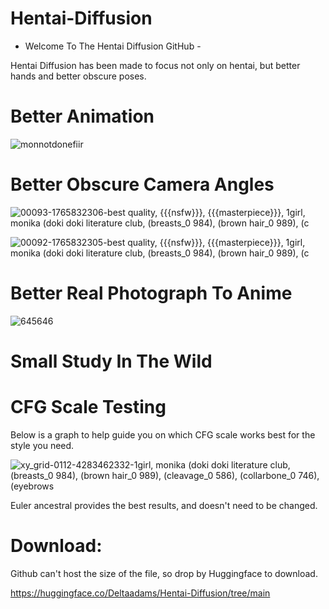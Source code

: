 # Hentai-Diffusion

- Welcome To The Hentai Diffusion GitHub -

Hentai Diffusion has been made to focus not only on hentai, but better hands and better obscure poses. 


# Better Animation 

![monnotdonefiir](https://user-images.githubusercontent.com/28798918/196336931-5b245973-b62a-45f6-b51d-2354409bebda.gif)


# Better Obscure Camera Angles

![00093-1765832306-best quality, {{{nsfw}}}, {{{masterpiece}}}, 1girl, monika _(doki doki literature club_, (breasts_0 984), (brown hair_0 989), (c](https://user-images.githubusercontent.com/28798918/196337316-1e6ada59-ad19-4b99-b72e-ad50a1aed32c.png)

![00092-1765832305-best quality, {{{nsfw}}}, {{{masterpiece}}}, 1girl, monika _(doki doki literature club_, (breasts_0 984), (brown hair_0 989), (c](https://user-images.githubusercontent.com/28798918/196337327-4269e706-ec74-43ea-ad1e-18cb36b078a8.png)


# Better Real Photograph To Anime 

![645646](https://user-images.githubusercontent.com/28798918/196337131-46f89c57-0c85-477f-a03a-759f1ccc224a.gif)

# Small Study In The Wild

# CFG Scale Testing

Below is a graph to help guide you on which CFG scale works best for the style you need.

![xy_grid-0112-4283462332-1girl, monika _(doki doki literature club_, (breasts_0 984), (brown hair_0 989), (cleavage_0 586), (collarbone_0 746), (eyebrows](https://user-images.githubusercontent.com/28798918/196337574-809d51a6-15e8-497f-bd50-d832da29b265.png)

Euler ancestral provides the best results, and doesn't need to be changed.


# Download:

Github can't host the size of the file, so drop by Huggingface to download.

https://huggingface.co/Deltaadams/Hentai-Diffusion/tree/main
